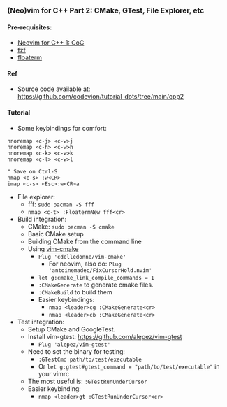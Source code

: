 ### (Neo)vim for C++ Part 2: CMake, GTest, File Explorer, etc

#### Pre-requisites:
  * [Neovim for C++ 1: CoC](coc.md)
  * [fzf](fzf.md)
  * [floaterm](floaterm.md)

#### Ref
* Source code available at: https://github.com/codevion/tutorial_dots/tree/main/cpp2 

#### Tutorial
* Some keybindings for comfort:

```
nnoremap <c-j> <c-w>j
nnoremap <c-h> <c-w>h
nnoremap <c-k> <c-w>k
nnoremap <c-l> <c-w>l

" Save on Ctrl-S
nmap <c-s> :w<CR>
imap <c-s> <Esc>:w<CR>a
```

* File explorer: 
    * fff: `sudo pacman -S fff`
    * `nmap <c-t> :FloatermNew fff<cr>`
* Build integration:
  * CMake: `sudo pacman -S cmake`
  * Basic CMake setup
  * Building CMake from the command line
  * Using [vim-cmake](https://github.com/cdelledonne/vim-cmake)
    * `Plug 'cdelledonne/vim-cmake'`
      * For neovim, also do: `Plug 'antoinemadec/FixCursorHold.nvim'`
    * `let g:cmake_link_compile_commands = 1`
    * `:CMakeGenerate` to generate cmake files.
    * `:CMakeBuild` to build them
    * Easier keybindings:
      * `nmap <leader>cg :CMakeGenerate<cr>`
      * `nmap <leader>cb :CMakeGenerate<cr>`
* Test integration:
  * Setup CMake and GoogleTest. 
  * Install vim-gtest: https://github.com/alepez/vim-gtest
    * `Plug 'alepez/vim-gtest'`
  * Need to set the binary for testing:
    * `:GTestCmd path/to/test/executable`
    * Or `let g:gtest#gtest_command = "path/to/test/executable"` in your vimrc
  * The most useful is: `:GTestRunUnderCursor`
  * Easier keybinding:
    * `nmap <leader>gt :GTestRunUnderCursor<cr>`

